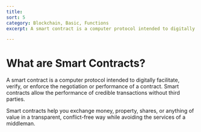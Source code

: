 ```yaml
---
title: 
sort: 5
category: Blockchain, Basic, Functions
excerpt: A smart contract is a computer protocol intended to digitally facilitate, verify, or enforce the negotiation or performance of a contract.

---
```

# What are Smart Contracts?
A smart contract is a computer protocol intended to digitally facilitate, verify, or enforce the negotiation or performance of a contract. Smart contracts allow the performance of credible transactions without third parties.

Smart contracts help you exchange money, property, shares, or anything of value in a transparent, conflict-free way while avoiding the services of a middleman.
